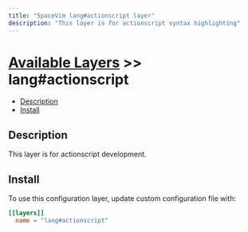 ```yaml
---
title: "SpaceVim lang#actionscript layer"
description: "This layer is for actionscript syntax highlighting"
---
```


# [Available Layers](../../) >> lang#actionscript

<!-- vim-markdown-toc GFM -->

- [Description](#description)
- [Install](#install)

<!-- vim-markdown-toc -->

## Description

This layer is for actionscript development.

## Install

To use this configuration layer, update custom configuration file with:

```toml
[[layers]]
  name = "lang#actionscript"
```
